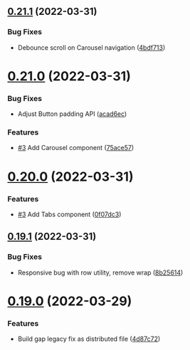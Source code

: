 ## [0.21.1](https://github.com/jacecotton/tcds/compare/v0.21.0...v0.21.1) (2022-03-31)


### Bug Fixes

* Debounce scroll on Carousel navigation ([4bdf713](https://github.com/jacecotton/tcds/commit/4bdf713383e829b616afe5f0a772235b2f1fc81f))



# [0.21.0](https://github.com/jacecotton/tcds/compare/v0.20.0...v0.21.0) (2022-03-31)


### Bug Fixes

* Adjust Button padding API ([acad6ec](https://github.com/jacecotton/tcds/commit/acad6ec65d5a98157b5936bad38429815a7685e3))


### Features

* [#3](https://github.com/jacecotton/tcds/issues/3) Add Carousel component ([75ace57](https://github.com/jacecotton/tcds/commit/75ace5741e6a85e07e87d4ee2b5ea5aa41ef1790))



# [0.20.0](https://github.com/jacecotton/tcds/compare/v0.19.1...v0.20.0) (2022-03-31)


### Features

* [#3](https://github.com/jacecotton/tcds/issues/3) Add Tabs component ([0f07dc3](https://github.com/jacecotton/tcds/commit/0f07dc3eab6535e41e35054b8c59ed99c60294e0))



## [0.19.1](https://github.com/jacecotton/tcds/compare/v0.19.0...v0.19.1) (2022-03-31)


### Bug Fixes

* Responsive bug with row utility, remove wrap ([8b25614](https://github.com/jacecotton/tcds/commit/8b256141b5e4c4fe41b4039249aefaa13a5b7731))



# [0.19.0](https://github.com/jacecotton/tcds/compare/v0.18.0...v0.19.0) (2022-03-29)


### Features

* Build gap legacy fix as distributed file ([4d87c72](https://github.com/jacecotton/tcds/commit/4d87c72b6c80d4f0dc96024f55304383fe8a19ff))



